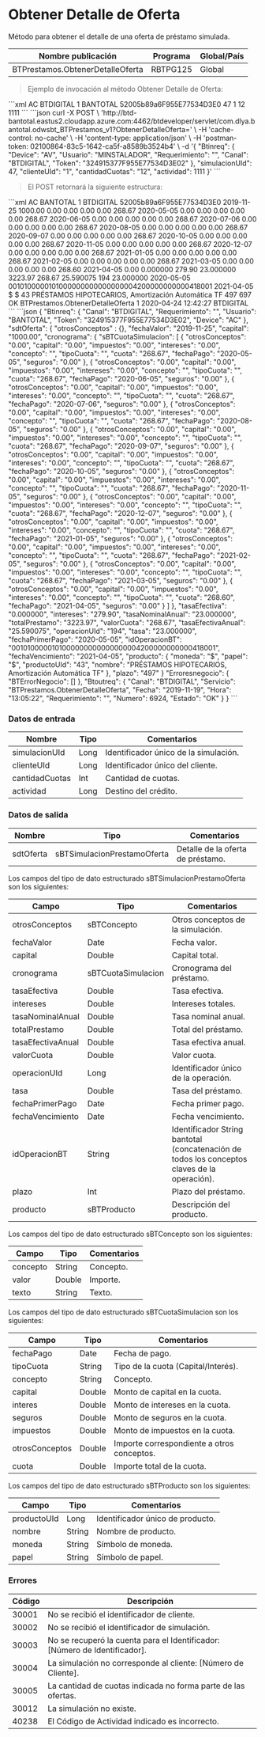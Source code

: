 # Obtener Detalle de Oferta 

Método para obtener el detalle de una oferta de préstamo simulada. 

Nombre publicación | Programa | Global/País 
--------- | ----------- | ----------- 
BTPrestamos.ObtenerDetalleOferta | RBTPG125 | Global 

> Ejemplo de invocación al método Obtener Detalle de Oferta: 

<code-group> 
<code-block title="XML" active> 
```xml 
<soapenv:Envelope xmlns:soapenv="http://schemas.xmlsoap.org/soap/envelope/" xmlns:bts="http://uy.com.dlya.bantotal/BTSOA/"> 
   <soapenv:Header/> 
   <soapenv:Body> 
      <bts:BTPrestamos.ObtenerDetalleOferta> 
         <bts:Btinreq> 
            <bts:Device>AC</bts:Device> 
            <bts:Canal>BTDIGITAL</bts:Canal> 
            <bts:Requerimiento>1</bts:Requerimiento> 
            <bts:Usuario>BANTOTAL</bts:Usuario> 
            <bts:Token>52005b89a6F955E77534D3E0</bts:Token> 
         </bts:Btinreq> 
         <bts:simulacionUId>47</bts:simulacionUId> 
         <bts:clienteUId>1</bts:clienteUId> 
         <bts:cantidadCuotas>12</bts:cantidadCuotas> 
         <bts:actividad>1111</bts:actividad> 
      </bts:BTPrestamos.ObtenerDetalleOferta> 
   </soapenv:Body> 
</soapenv:Envelope> 
``` 
</code-block> 

<code-block title="JSON"> 
```json 
curl -X POST \ 
  'http://btd-bantotal.eastus2.cloudapp.azure.com:4462/btdeveloper/servlet/com.dlya.bantotal.odwsbt_BTPrestamos_v1?ObtenerDetalleOferta=' \ 
  -H 'cache-control: no-cache' \ 
  -H 'content-type: application/json' \ 
  -H 'postman-token: 02100864-83c5-1642-ca5f-a8589b3524b4' \ 
  -d '{ 
	"Btinreq": { 
		"Device": "AV", 
		"Usuario": "MINSTALADOR", 
		"Requerimiento": "", 
		"Canal": "BTDIGITAL", 
		"Token": "324915377F955E77534D3E02" 
	}, 
	"simulacionUId": 47, 
    "clienteUId": "1", 
	"cantidadCuotas": "12", 
	"actividad": 1111 
}' 
``` 
</code-block> 
</code-group> 

> El POST retornará la siguiente estructura: 

<code-group> 
<code-block title="XML" active> 
```xml 
<SOAP-ENV:Envelope xmlns:SOAP-ENV="http://schemas.xmlsoap.org/soap/envelope/" xmlns:xsd="http://www.w3.org/2001/XMLSchema" xmlns:SOAP-ENC="http://schemas.xmlsoap.org/soap/encoding/" xmlns:xsi="http://www.w3.org/2001/XMLSchema-instance"> 
   <SOAP-ENV:Body> 
      <BTPrestamos.ObtenerDetalleOfertaResponse xmlns="http://uy.com.dlya.bantotal/BTSOA/"> 
         <Btinreq> 
            <Device>AC</Device> 
            <Usuario>BANTOTAL</Usuario> 
            <Requerimiento>1</Requerimiento> 
            <Canal>BTDIGITAL</Canal> 
            <Token>52005b89a6F955E77534D3E0</Token> 
         </Btinreq> 
         <sdtOferta> 
            <otrosConceptos></otrosConceptos> 
            <fechaValor>2019-11-25</fechaValor> 
            <capital>1000.00</capital> 
            <cronograma> 
               <sBTCuotaSimulacion> 
                  <otrosConceptos>0.00</otrosConceptos> 
                  <capital>0.00</capital> 
                  <impuestos>0.00</impuestos> 
                  <intereses>0.00</intereses> 
                  <concepto/> 
                  <tipoCuota/> 
                  <cuota>268.67</cuota> 
                  <fechaPago>2020-05-05</fechaPago> 
                  <seguros>0.00</seguros> 
               </sBTCuotaSimulacion> 
               <sBTCuotaSimulacion> 
                  <otrosConceptos>0.00</otrosConceptos> 
                  <capital>0.00</capital> 
                  <impuestos>0.00</impuestos> 
                  <intereses>0.00</intereses> 
                  <concepto/> 
                  <tipoCuota/> 
                  <cuota>268.67</cuota> 
                  <fechaPago>2020-06-05</fechaPago> 
                  <seguros>0.00</seguros> 
               </sBTCuotaSimulacion> 
               <sBTCuotaSimulacion> 
                  <otrosConceptos>0.00</otrosConceptos> 
                  <capital>0.00</capital> 
                  <impuestos>0.00</impuestos> 
                  <intereses>0.00</intereses> 
                  <concepto/> 
                  <tipoCuota/> 
                  <cuota>268.67</cuota> 
                  <fechaPago>2020-07-06</fechaPago> 
                  <seguros>0.00</seguros> 
               </sBTCuotaSimulacion> 
               <sBTCuotaSimulacion> 
                  <otrosConceptos>0.00</otrosConceptos> 
                  <capital>0.00</capital> 
                  <impuestos>0.00</impuestos> 
                  <intereses>0.00</intereses> 
                  <concepto/> 
                  <tipoCuota/> 
                  <cuota>268.67</cuota> 
                  <fechaPago>2020-08-05</fechaPago> 
                  <seguros>0.00</seguros> 
               </sBTCuotaSimulacion> 
               <sBTCuotaSimulacion> 
                  <otrosConceptos>0.00</otrosConceptos> 
                  <capital>0.00</capital> 
                  <impuestos>0.00</impuestos> 
                  <intereses>0.00</intereses> 
                  <concepto/> 
                  <tipoCuota/> 
                  <cuota>268.67</cuota> 
                  <fechaPago>2020-09-07</fechaPago> 
                  <seguros>0.00</seguros> 
               </sBTCuotaSimulacion> 
               <sBTCuotaSimulacion> 
                  <otrosConceptos>0.00</otrosConceptos> 
                  <capital>0.00</capital> 
                  <impuestos>0.00</impuestos> 
                  <intereses>0.00</intereses> 
                  <concepto/> 
                  <tipoCuota/> 
                  <cuota>268.67</cuota> 
                  <fechaPago>2020-10-05</fechaPago> 
                  <seguros>0.00</seguros> 
               </sBTCuotaSimulacion> 
               <sBTCuotaSimulacion> 
                  <otrosConceptos>0.00</otrosConceptos> 
                  <capital>0.00</capital> 
                  <impuestos>0.00</impuestos> 
                  <intereses>0.00</intereses> 
                  <concepto/> 
                  <tipoCuota/> 
                  <cuota>268.67</cuota> 
                  <fechaPago>2020-11-05</fechaPago> 
                  <seguros>0.00</seguros> 
               </sBTCuotaSimulacion> 
               <sBTCuotaSimulacion> 
                  <otrosConceptos>0.00</otrosConceptos> 
                  <capital>0.00</capital> 
                  <impuestos>0.00</impuestos> 
                  <intereses>0.00</intereses> 
                  <concepto/> 
                  <tipoCuota/> 
                  <cuota>268.67</cuota> 
                  <fechaPago>2020-12-07</fechaPago> 
                  <seguros>0.00</seguros> 
               </sBTCuotaSimulacion> 
               <sBTCuotaSimulacion> 
                  <otrosConceptos>0.00</otrosConceptos> 
                  <capital>0.00</capital> 
                  <impuestos>0.00</impuestos> 
                  <intereses>0.00</intereses> 
                  <concepto/> 
                  <tipoCuota/> 
                  <cuota>268.67</cuota> 
                  <fechaPago>2021-01-05</fechaPago> 
                  <seguros>0.00</seguros> 
               </sBTCuotaSimulacion> 
               <sBTCuotaSimulacion> 
                  <otrosConceptos>0.00</otrosConceptos> 
                  <capital>0.00</capital> 
                  <impuestos>0.00</impuestos> 
                  <intereses>0.00</intereses> 
                  <concepto/> 
                  <tipoCuota/> 
                  <cuota>268.67</cuota> 
                  <fechaPago>2021-02-05</fechaPago> 
                  <seguros>0.00</seguros> 
               </sBTCuotaSimulacion> 
               <sBTCuotaSimulacion> 
                  <otrosConceptos>0.00</otrosConceptos> 
                  <capital>0.00</capital> 
                  <impuestos>0.00</impuestos> 
                  <intereses>0.00</intereses> 
                  <concepto/> 
                  <tipoCuota/> 
                  <cuota>268.67</cuota> 
                  <fechaPago>2021-03-05</fechaPago> 
                  <seguros>0.00</seguros> 
               </sBTCuotaSimulacion> 
               <sBTCuotaSimulacion> 
                  <otrosConceptos>0.00</otrosConceptos> 
                  <capital>0.00</capital> 
                  <impuestos>0.00</impuestos> 
                  <intereses>0.00</intereses> 
                  <concepto/> 
                  <tipoCuota/> 
                  <cuota>268.60</cuota> 
                  <fechaPago>2021-04-05</fechaPago> 
                  <seguros>0.00</seguros> 
               </sBTCuotaSimulacion> 
            </cronograma> 
            <tasaEfectiva>0.000000</tasaEfectiva> 
            <intereses>279.90</intereses> 
            <tasaNominalAnual>23.000000</tasaNominalAnual> 
            <totalPrestamo>3223.97</totalPrestamo> 
            <valorCuota>268.67</valorCuota> 
            <tasaEfectivaAnual>25.590075</tasaEfectivaAnual> 
            <operacionUId>194</operacionUId> 
            <tasa>23.000000</tasa> 
            <fechaPrimerPago>2020-05-05</fechaPrimerPago> 
            <idOperacionBT>0010100000101000000000000000004200000000000418001</idOperacionBT> 
            <fechaVencimiento>2021-04-05</fechaVencimiento> 
            <producto> 
               <moneda>$</moneda> 
               <papel>$</papel> 
               <productoUId>43</productoUId> 
               <nombre>PRÉSTAMOS HIPOTECARIOS, Amortización Automática TF</nombre> 
            </producto> 
            <plazo>497</plazo> 
         </sdtOferta> 
         <Erroresnegocio></Erroresnegocio> 
         <Btoutreq> 
            <Numero>697</Numero> 
            <Estado>OK</Estado> 
            <Servicio>BTPrestamos.ObtenerDetalleOferta</Servicio> 
            <Requerimiento>1</Requerimiento> 
            <Fecha>2020-04-24</Fecha> 
            <Hora>12:42:27</Hora> 
            <Canal>BTDIGITAL</Canal> 
         </Btoutreq> 
      </BTPrestamos.ObtenerDetalleOfertaResponse> 
   </SOAP-ENV:Body> 
</SOAP-ENV:Envelope> 
``` 
</code-block> 

<code-block title="JSON"> 
```json 
{ 
    "Btinreq": { 
        "Canal": "BTDIGITAL", 
        "Requerimiento": "", 
        "Usuario": "BANTOTAL", 
        "Token": "324915377F955E77534D3E02", 
        "Device": "AC" 
    }, 
	"sdtOferta": { 
		"otrosConceptos" : {}, 
		"fechaValor": "2019-11-25", 
		"capital": "1000.00", 
		"cronograma": { 
		  "sBTCuotaSimulacion": [ 
			{ 
			  "otrosConceptos": "0.00", 
			  "capital": "0.00", 
			  "impuestos": "0.00", 
			  "intereses": "0.00", 
			  "concepto": "", 
			  "tipoCuota": "", 
			  "cuota": "268.67", 
			  "fechaPago": "2020-05-05", 
			  "seguros": "0.00" 
			}, 
			{ 
			  "otrosConceptos": "0.00", 
			  "capital": "0.00", 
			  "impuestos": "0.00", 
			  "intereses": "0.00", 
			  "concepto": "", 
			  "tipoCuota": "", 
			  "cuota": "268.67", 
			  "fechaPago": "2020-06-05", 
			  "seguros": "0.00" 
			}, 
			{ 
			  "otrosConceptos": "0.00", 
			  "capital": "0.00", 
			  "impuestos": "0.00", 
			  "intereses": "0.00", 
			  "concepto": "", 
			  "tipoCuota": "", 
			  "cuota": "268.67", 
			  "fechaPago": "2020-07-06", 
			  "seguros": "0.00" 
			}, 
			{ 
			  "otrosConceptos": "0.00", 
			  "capital": "0.00", 
			  "impuestos": "0.00", 
			  "intereses": "0.00", 
			  "concepto": "", 
			  "tipoCuota": "", 
			  "cuota": "268.67", 
			  "fechaPago": "2020-08-05", 
			  "seguros": "0.00" 
			}, 
			{ 
			  "otrosConceptos": "0.00", 
			  "capital": "0.00", 
			  "impuestos": "0.00", 
			  "intereses": "0.00", 
			  "concepto": "", 
			  "tipoCuota": "", 
			  "cuota": "268.67", 
			  "fechaPago": "2020-09-07", 
			  "seguros": "0.00" 
			}, 
			{ 
			  "otrosConceptos": "0.00", 
			  "capital": "0.00", 
			  "impuestos": "0.00", 
			  "intereses": "0.00", 
			  "concepto": "", 
			  "tipoCuota": "", 
			  "cuota": "268.67", 
			  "fechaPago": "2020-10-05", 
			  "seguros": "0.00" 
			}, 
			{ 
			  "otrosConceptos": "0.00", 
			  "capital": "0.00", 
			  "impuestos": "0.00", 
			  "intereses": "0.00", 
			  "concepto": "", 
			  "tipoCuota": "", 
			  "cuota": "268.67", 
			  "fechaPago": "2020-11-05", 
			  "seguros": "0.00" 
			}, 
			{ 
			  "otrosConceptos": "0.00", 
			  "capital": "0.00", 
			  "impuestos": "0.00", 
			  "intereses": "0.00", 
			  "concepto": "", 
			  "tipoCuota": "", 
			  "cuota": "268.67", 
			  "fechaPago": "2020-12-07", 
			  "seguros": "0.00" 
			}, 
			{ 
			  "otrosConceptos": "0.00", 
			  "capital": "0.00", 
			  "impuestos": "0.00", 
			  "intereses": "0.00", 
			  "concepto": "", 
			  "tipoCuota": "", 
			  "cuota": "268.67", 
			  "fechaPago": "2021-01-05", 
			  "seguros": "0.00" 
			}, 
			{ 
			  "otrosConceptos": "0.00", 
			  "capital": "0.00", 
			  "impuestos": "0.00", 
			  "intereses": "0.00", 
			  "concepto": "", 
			  "tipoCuota": "", 
			  "cuota": "268.67", 
			  "fechaPago": "2021-02-05", 
			  "seguros": "0.00" 
			}, 
			{ 
			  "otrosConceptos": "0.00", 
			  "capital": "0.00", 
			  "impuestos": "0.00", 
			  "intereses": "0.00", 
			  "concepto": "", 
			  "tipoCuota": "", 
			  "cuota": "268.67", 
			  "fechaPago": "2021-03-05", 
			  "seguros": "0.00" 
			}, 
			{ 
			  "otrosConceptos": "0.00", 
			  "capital": "0.00", 
			  "impuestos": "0.00", 
			  "intereses": "0.00", 
			  "concepto": "", 
			  "tipoCuota": "", 
			  "cuota": "268.60", 
			  "fechaPago": "2021-04-05", 
			  "seguros": "0.00" 
			} 
		  ] 
		}, 
		"tasaEfectiva": "0.000000", 
		"intereses": "279.90", 
		"tasaNominalAnual": "23.000000", 
		"totalPrestamo": "3223.97", 
		"valorCuota": "268.67", 
		"tasaEfectivaAnual": "25.590075", 
		"operacionUId": "194", 
		"tasa": "23.000000", 
		"fechaPrimerPago": "2020-05-05", 
		"idOperacionBT": "0010100000101000000000000000004200000000000418001", 
		"fechaVencimiento": "2021-04-05", 
		"producto": { 
		  "moneda": "$", 
		  "papel": "$", 
		  "productoUId": "43", 
		  "nombre": "PRÉSTAMOS HIPOTECARIOS, Amortización Automática TF" 
		}, 
		"plazo": "497" 
	} 
    "Erroresnegocio": { 
        "BTErrorNegocio": [] 
    }, 
    "Btoutreq": { 
        "Canal": "BTDIGITAL", 
        "Servicio": "BTPrestamos.ObtenerDetalleOferta", 
        "Fecha": "2019-11-19", 
        "Hora": "13:05:22", 
        "Requerimiento": "", 
        "Numero": 6924, 
        "Estado": "OK" 
    } 
} 
``` 
</code-block> 
</code-group> 

### Datos de entrada 

Nombre | Tipo | Comentarios 
--------- | ----------- | ----------- 
simulacionUId | Long | Identificador único de la simulación. 
clienteUId | Long | Identificador único del cliente. 
cantidadCuotas | Int | Cantidad de cuotas. 
actividad | Long | Destino del crédito. 

### Datos de salida 

Nombre | Tipo | Comentarios 
--------- | ----------- | ----------- 
sdtOferta | sBTSimulacionPrestamoOferta | Detalle de la oferta de préstamo. 

Los campos del tipo de dato estructurado sBTSimulacionPrestamoOferta son los siguientes: 

Campo | Tipo | Comentarios 
--------- | ----------- | ----------- 
otrosConceptos | sBTConcepto | Otros conceptos de la simulación. 
fechaValor | Date | Fecha valor. 
capital | Double | Capital total. 
cronograma | sBTCuotaSimulacion | Cronograma del préstamo. 
tasaEfectiva | Double | Tasa efectiva. 
intereses | Double | Intereses totales. 
tasaNominalAnual | Double | Tasa nominal anual. 
totalPrestamo | Double | Total del préstamo. 
tasaEfectivaAnual | Double | Tasa efectiva anual. 
valorCuota | Double | Valor cuota. 
operacionUId | Long | Identificador único de la operación. 
tasa | Double | Tasa del préstamo. 
fechaPrimerPago | Date | Fecha primer pago. 
fechaVencimiento | Date | Fecha vencimiento. 
idOperacionBT | String | Identificador String bantotal (concatenación de todos los conceptos claves de la operación). 
plazo | Int | Plazo del préstamo. 
producto | sBTProducto | Descripción del producto. 

Los campos del tipo de dato estructurado sBTConcepto son los siguientes: 

Campo | Tipo | Comentarios 
--------- | ----------- | ----------- 
concepto | String | Concepto. 
valor | Double | Importe. 
texto | String | Texto. 

Los campos del tipo de dato estructurado sBTCuotaSimulacion son los siguientes: 

Campo | Tipo | Comentarios 
--------- | ----------- | ----------- 
fechaPago | Date | Fecha de pago. 
tipoCuota | String | Tipo de la cuota (Capital/Interés). 
concepto | String | Concepto. 
capital | Double | Monto de capital en la cuota. 
interes | Double | Monto de intereses en la cuota. 
seguros | Double | Monto de seguros en la cuota. 
impuestos | Double | Monto de impuestos en la cuota. 
otrosConceptos | Double | Importe correspondiente a otros conceptos. 
cuota | Double | Importe total de la cuota. 

Los campos del tipo de dato estructurado sBTProducto son los siguientes: 

Campo | Tipo | Comentarios 
--------- | ----------- | ----------- 
productoUId | Long | Identificador único de producto. 
nombre | String | Nombre de producto. 
moneda | String | Símbolo de moneda. 
papel | String | Símbolo de papel. 

### Errores 

Código | Descripción 
--------- | ----------- 
30001 | No se recibió el identificador de cliente. 
30002 | No se recibió el identificador de simulación. 
30003 | No se recuperó la cuenta para el Identificador: [Número de Identificador]. 
30004 | La simulación no corresponde al cliente: [Número de Cliente]. 
30005 | La cantidad de cuotas indicada no forma parte de las ofertas. 
30012 | La simulación no existe. 
40238 | El Código de Actividad indicado es incorrecto. 

 
